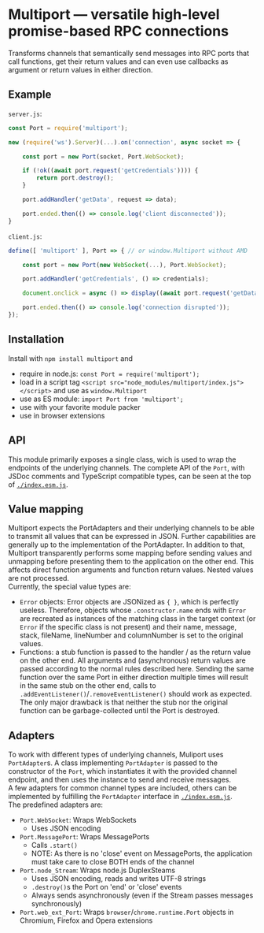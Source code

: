 
# Multiport — versatile high-level promise-based RPC connections

Transforms channels that semantically send messages into RPC ports that call functions, get their return values and can even use callbacks as argument or return values in either direction.


## Example

`server.js`:
```js
const Port = require('multiport');

new (require('ws').Server)(...).on('connection', async socket => {

    const port = new Port(socket, Port.WebSocket);

    if (!ok((await port.request('getCredentials')))) {
        return port.destroy();
    }

    port.addHandler('getData', request => data);

    port.ended.then(() => console.log('client disconnected'));
}
```

`client.js`:
```js
define([ 'multiport' ], Port => { // or window.Multiport without AMD

    const port = new Port(new WebSocket(...), Port.WebSocket);

    port.addHandler('getCredentials', () => credentials);

    document.onclick = async () => display((await port.request('getData')));

    port.ended.then(() => console.log('connection disrupted'));
});
```


## Installation

Install with `npm install multiport` and

- require in node.js: `const Port = require('multiport');`
- load in a script tag `<script src="node_modules/multiport/index.js"></script>` and use as `window.Multiport`
- use as ES module: `import Port from 'multiport';`
- use with your favorite module packer
- use in browser extensions


## API

This module primarily exposes a single class, wich is used to wrap the endpoints of the underlying channels.
The complete API of the `Port`, with JSDoc comments and TypeScript compatible types, can be seen at the top of [`./index.esm.js`](./index.esm.js).


## Value mapping

Multiport expects the PortAdapters and their underlying channels to be able to transmit all values that can be expressed in JSON.
Further capabilities are generally up to the implementation of the PortAdapter.
In addition to that, Multiport transparently performs some mapping before sending values and unmapping before presenting them to the application on the other end.
This affects direct function arguments and function return values. Nested values are not processed.\
Currently, the special value types are:

- `Error` objects: Error objects are JSONized as `{ }`, which is perfectly useless. Therefore, objects whose `.constructor.name` ends with `Error` are recreated as instances of the matching class in the target context (or `Error` if the specific class is not present) and their name, message, stack, fileName, lineNumber and columnNumber is set to the original values.
- Functions: a stub function is passed to the handler / as the return value on the other end. All arguments and (asynchronous) return values are passed according to the normal rules described here. Sending the same function over the same Port in either direction multiple times will result in the same stub on the other end, calls to `.addEventListener()`/`.removeEventListener()` should work as expected. The only major drawback is that neither the stub nor the original function can be garbage-collected until the Port is destroyed.


## Adapters

To work with different types of underlying channels, Muliport uses `PortAdapter`s. A class implementing `PortAdapter` is passed to the constructor of the `Port`, which instantiates it with the provided channel endpoint, and then uses the instance to send and receive messages.\
A few adapters for common channel types are included, others can be implemented by fulfilling the `PortAdapter` interface in [`./index.esm.js`](./index.esm.js).\
The predefined adapters are:

- `Port.WebSocket`: Wraps WebSockets
    - Uses JSON encoding
- `Port.MessagePort`: Wraps MessagePorts
    - Calls `.start()`
    - NOTE: As there is no 'close' event on MessagePorts, the application must take care to close BOTH ends of the channel
- `Port.node_Stream`: Wraps node.js DuplexSteams
    - Uses JSON encoding, reads and writes UTF-8 strings
    - `.destroy()`s the Port on 'end' or 'close' events
    - Always sends asynchronously (even if the Stream passes messages synchronously)
- `Port.web_ext_Port`: Wraps `browser`/`chrome.runtime.Port` objects in Chromium, Firefox and Opera extensions
